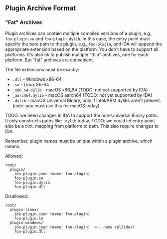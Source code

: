 
## Plugin Archive Format

### "Fat" Archives

Plugin archives can contain multiple compiled versions of a plugin, e.g., `foo-plugin.so` and `foo-plugin.dylib`.
In this case, the entry point must specify the bare path to the plugin, e.g., `foo-plugin`, and IDA will append the appropriate extension based on the platform.
You don't have to support all platforms. It's also ok to publish multiple "thin" archives, one for each platform.
But "fat" archives are convenient.

The file extensions must be exactly:
  - `.dll` - Windows x86-64
  - `.so` - Linux 86-64
  - `_x86_64.dylib` - macOS x86_64 (TODO: not yet supported by IDA)
  - `_aarch64.dylib` - macOS aarch64 (TODO: not yet supported by IDA)
  - `.dylib` - macOS Universal Binary, only if Intel/ARM dylibs aren't present. (note: you must use this for macOS today)

TODO: we need changes in IDA to support the non-Universal Binary paths. It only constructs paths like `.dylib` today.
TODO: we could let entry point also be a dict, mapping from platform to path. This also require changes to IDA.

Remember, plugin names must be unique within a plugin archive, which means:

Allowed:
```
root/
  plugin/
    ida-plugin.json (name: foo-plugin)
    foo-plugin.so
    foo-plugin.dylib
    foo-plugin.dll
```

Disallowed:
```
root/
  plugin-linux/
    ida-plugin.json (name: foo-plugin)
    foo-plugin.so
  plugin-windows/
    ida-plugin.json (name: foo-plugin)  <-- name collides!
    foo-plugin.dll
```
